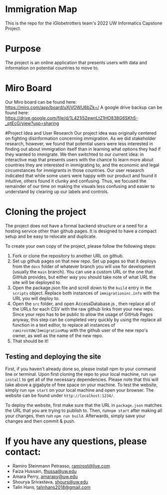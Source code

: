 # Immigration Map

This is the repo for the iGlobetrotters team's 2022 UW Informatics Capstone Project.

# Purpose
The project is an online application that presents users with data and information on potential countries to move to. 

# Miro Board
Our Miro board can be found here: https://miro.com/app/board/uXjVOWU6bZk=/
A google drive backup can be found here: https://drive.google.com/file/d/1L421i52ewnLtZ1HO838G6SKh5-_ptEcG/view?usp=sharing

#Project Idea and User Research
Our project idea was originally centered on fighting disinformation concerning immigration. As we did stakeholder research, however, we found that potential users were less interested in finding out about immigration itself than in learning what options they had if they wanted to immigrate. We then switchted to our current idea: in interactive map that presents users with the chance to learn more about countries they are interested in immigrating to, and the economic and legal circumstances for immigrants in those countries. 
Our user research indicated that while some users were happy with our product and found it intuitive, others found it clunky and confusing. Thus, we focused the remainder of our time on making the visuals less confusing and easier to understand by clearing up our labels and controls. 

# Cloning the project 
The project does not have a formal backend structure or a need for a hosting service other than github pages. It is designed to have a compact setup and be easy to relocate and duplicate. 

To create your own copy of the project, please follow the following steps:

1. Fork or clone the repository to another URL on github. 
2. Set up github pages on that new repo. Set up pages so that it deploys from the `docs` folder of whatever branch you will use for development (usually the `main` branch). You can use a custom URL or the one that GitHub provides, but either way you should take note of what URL the site will be deployed to. 
3. Open the package.json file and scroll down to the `build` entry in the `scripts` object. Replace both instances of `immigrationinc.info` with the URL you will deploy to.
4. Open the `src` folder, and open AccessDatabase.js , then replace all of the URLs for each CSV with the raw github links from your new repo. Since your repo has to be public to allow the usage of GitHub Pages anyway, this step can be completed very quickly by using the replace all function in a text editor, to replace all instances of `ramirostUW/ImmigrationMap` with the github user of the new repo's owner, as well as the name of the new repo. 
5. That should be it!

## Testing and deploying the site
First, if you haven't already done so, please install npm to your command line or terminal.
Upon first cloning the repo to your local machine, run `npm install` to get all of the necessary dependencies. Please note that this will take above a gigabyte of free space on your machine.
To test the website, simply run `npm start` on your local machine and open your browser. The website can be found under `http://localhost:1234/`. 

To deploy the website, first make sure that the URL in `package.json` matches the URL that you are trying to publish to. Then, run`npm start` after making all your changes, then run `npm run build`. Afterwards, simply save your changes and then commit & push. 

# If you have any questions, please contact:
- Ramiro Steinmann Petrasso, ramirost@live.com
- Faiza Hussain, fhussa@uw.edu
- Amara Perry, amarapy@uw.edu
- Shourya Srivastava, shours@uw.edu
- Talin Hans, talinhans2018@gmail.com
